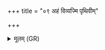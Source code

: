 +++
title = "०९ अहं विव्यज्मि पृथिवीम्"

+++
<details><summary>मूलम् (GR)</summary>

अहं विव्यज्मि पृथिवीम् उत द्याम्  
अहम् ऋतून् असृजे सप्त साकम् ।  
अहं वाचं परि सर्वां बभूव  
यो अग्नीषोमाव् अजुषे सखायौ ॥
</details>